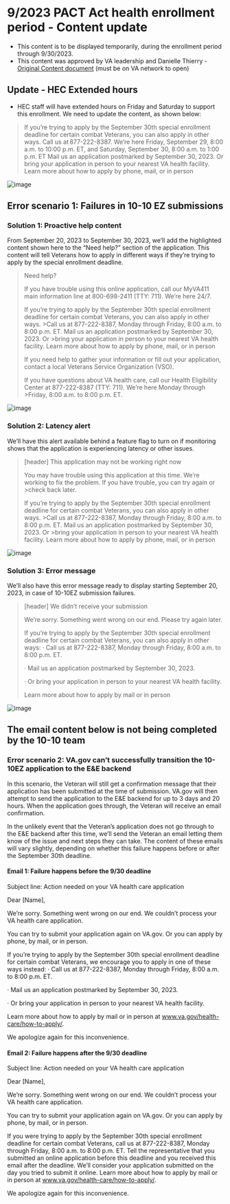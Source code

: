 # 9/2023 PACT Act health enrollment period - Content update
- This content is to be displayed temporarily, during the enrollment period through 9/30/2023.
- This content was approved by VA leadership and Danielle Thierry - [Original Content document](https://dvagov-my.sharepoint.com/:w:/g/personal/danielle_thierry_va_gov/Efz4gsYoP-RMo-l8crJSZNIBMkRBeWcvDOz6q_z8NOXrSw?e=thNkbo) (must be on VA network to open)


## Update - HEC Extended hours
- HEC staff will have extended hours on Friday and Saturday to support this enrollment.  We need to update the content, as shown below:

>If you’re trying to apply by the September 30th special enrollment deadline for certain combat Veterans, you can also apply in other ways. Call us at 877-222-8387. We’re here Friday, September 29, 8:00 a.m. to 10:00 p.m. ET, and Saturday, September 30, 8:00 a.m. to 1:00 p.m. ET Mail us an application postmarked by September 30, 2023. Or bring your application in person to your nearest VA health facility. Learn more about how to apply by phone, mail, or in person

![image](https://github.com/department-of-veterans-affairs/va.gov-team/assets/92328831/f9921ed3-6a21-479b-9a21-2cdf98f68e11)


## Error scenario 1: Failures in 10-10 EZ submissions

### Solution 1: Proactive help content

From September 20, 2023 to September 30, 2023, we’ll add the highlighted content shown here to the “Need help?” section of the application. This content will tell Veterans how to apply in different ways if they’re trying to apply by the special enrollment deadline.

>Need help?
>
>If you have trouble using this online application, call our MyVA411 main information line at 800-698-2411 (TTY: 711). We’re here 24/7.
>
>If you’re trying to apply by the September 30th special enrollment deadline for certain combat Veterans, you can also apply in other ways. >Call us at 877-222-8387, Monday through Friday, 8:00 a.m. to 8:00 p.m. ET. Mail us an application postmarked by September 30, 2023. Or >bring your application in person to your nearest VA health facility. Learn more about how to apply by phone, mail, or in person 
>
>If you need help to gather your information or fill out your application, contact a local Veterans Service Organization (VSO). 
>
>If you have questions about VA health care, call our Health Eligibility Center at 877-222-8387 (TTY: 711). We’re here Monday through >Friday, 8:00 a.m. to 8:00 p.m. ET.

![image](https://github.com/department-of-veterans-affairs/va.gov-team/assets/92328831/6c541f99-0517-406e-93a8-7db108b35184)


### Solution 2: Latency alert

We’ll have this alert available behind a feature flag to turn on if monitoring shows that the application is experiencing latency or other issues.

>[header] This application may not be working right now
>
>You may have trouble using this application at this time. We’re working to fix the problem. If you have trouble, you can try again or >check back later. 
>
>If you’re trying to apply by the September 30th special enrollment deadline for certain combat Veterans, you can also apply in other ways. >Call us at 877-222-8387, Monday through Friday, 8:00 a.m. to 8:00 p.m. ET. Mail us an application postmarked by September 30, 2023. Or >bring your application in person to your nearest VA health facility. Learn more about how to apply by phone, mail, or in person

![image](https://github.com/department-of-veterans-affairs/va.gov-team/assets/92328831/86b25100-303e-4d70-8215-36b081a55304)


### Solution 3: Error message

We’ll also have this error message ready to display starting September 20, 2023, in case of 10-10EZ submission failures.

>[header] We didn’t receive your submission
>
>We’re sorry. Something went wrong on our end. Please try again later.
>
>If you’re trying to apply by the September 30th special enrollment deadline for certain combat Veterans, you can also apply in other ways:
>· Call us at 877-222-8387, Monday through Friday, 8:00 a.m. to 8:00 p.m. ET.
>
>· Mail us an application postmarked by September 30, 2023.
>
>· Or bring your application in person to your nearest VA health facility.
>
>Learn more about how to apply by mail or in person

![image](https://github.com/department-of-veterans-affairs/va.gov-team/assets/92328831/f83b2eaf-c26a-4a52-b535-e2f5dbc08b98)

## The email content below is not being completed by the 10-10 team
### Error scenario 2: VA.gov can’t successfully transition the 10-10EZ application to the E&E backend

In this scenario, the Veteran will still get a confirmation message that their application has been submitted at the time of submission. VA.gov will then attempt to send the application to the E&E backend for up to 3 days and 20 hours. When the application goes through, the Veteran will receive an email confirmation.

In the unlikely event that the Veteran’s application does not go through to the E&E backend after this time, we’ll send the Veteran an email letting them know of the issue and next steps they can take. The content of these emails will vary slightly, depending on whether this failure happens before or after the September 30th deadline.

#### Email 1: Failure happens before the 9/30 deadline

Subject line: Action needed on your VA health care application

Dear [Name],

We’re sorry. Something went wrong on our end. We couldn’t process your VA health care application.

You can try to submit your application again on VA.gov. Or you can apply by phone, by mail, or in person.

If you’re trying to apply by the September 30th special enrollment deadline for certain combat Veterans, we encourage you to apply in one of these ways instead: · Call us at 877-222-8387, Monday through Friday, 8:00 a.m. to 8:00 p.m. ET.

· Mail us an application postmarked by September 30, 2023.

· Or bring your application in person to your nearest VA health facility.

Learn more about how to apply by mail or in person at www.va.gov/health-care/how-to-apply/.

We apologize again for this inconvenience.

#### Email 2: Failure happens after the 9/30 deadline

Subject line: Action needed on your VA health care application

Dear [Name],

We’re sorry. Something went wrong on our end. We couldn’t process your VA health care application.

You can try to submit your application again on VA.gov. Or you can apply by phone, by mail, or in person.

If you were trying to apply by the September 30th special enrollment deadline for certain combat Veterans, call us at 877-222-8387, Monday through Friday, 8:00 a.m. to 8:00 p.m. ET. Tell the representative that you submitted an online application before this deadline and you received this email after the deadline. We’ll consider your application submitted on the day you tried to submit it online. Learn more about how to apply by mail or in person at www.va.gov/health-care/how-to-apply/.

We apologize again for this inconvenience.
